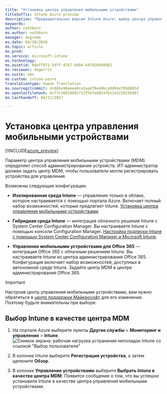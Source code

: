 ```yaml
---
title: "Установка центра управления мобильными устройствами"
titleSuffix: Intune Azure preview
description: "Предварительная версия Intune Azure: выбор центра управления мобильными устройствами в Intune. "
keywords: 
author: nathbarn
ms.author: nathbarn
manager: angrobe
ms.date: 04/20/2016
ms.topic: article
ms.prod: 
ms.service: microsoft-intune
ms.technology: 
ms.assetid: 8deff871-5dff-4767-9484-647428998d82
ms.reviewer: dagerrit
ms.suite: ems
ms.custom: intune-azure
translationtype: Human Translation
ms.sourcegitcommit: dc08ba96eeea0ce2aad78e4d6ca0d94e709d885d
ms.openlocfilehash: 6cf7c56924091713f55fe8824fb11e522825b98f
ms.lasthandoff: 04/21/2017

---
```


# <a name="set-the-mobile-device-management-authority"></a>Установка центра управления мобильными устройствами

[!INCLUDE[azure_preview](../includes/azure_preview.md)]

Параметр центра управления мобильными устройствами (MDM) определяет способ администрирования устройств. ИТ-администратор должен задать центр MDM, чтобы пользователи могли регистрировать устройства для управления.

Возможны следующие конфигурации.

- **Изолированная среда Intune** — управление только в облаке, которое настраивается с помощью портала Azure. Включает полный набор возможностей, которые предлагает Intune. [Установка центра управления мобильными устройствами](#set-mdm-authority-to-Intune).

- **Гибридная среда Intune** — интеграция облачного решения Intune с System Center Configuration Manager. Вы настраиваете Intune с помощью консоли Configuration Manager. [Настройка подписки Intune с помощью System Center Configuration Manager и Microsoft Intune](https://docs.microsoft.com/sccm/mdm/deploy-use/configure-intune-subscription).

- **Управление мобильными устройствами для Office 365** — интеграция Office 365 с облачным решением Intune. Вы настраиваете Intune из центра администрирования Office 365. Конфигурация включает набор возможностей, доступных в автономной среде Intune. Задайте центр MDM в центре администрирования Office 365.

>[!IMPORTANT]
>Настроив центр управления мобильными устройствами, вам нужно обратиться в [центр поддержки Майкрософт](https://docs.microsoft.com/intune/troubleshoot/how-to-get-support-for-microsoft-intune) для его изменения. Поэтому будьте внимательны при выборе.

## <a name="set-mdm-authority-to-intune"></a>Выбор Intune в качестве центра MDM

1. На портале Azure выберите пункты **Другие службы** > **Мониторинг и управление** > **Intune**.
  ![Снимок экрана: рабочая нагрузка устранения неполадок Intune со ссылкой "Выбор пользователя"](media/set-mdm-auth.png)
2. В колонке Intune выберите **Регистрация устройства**, а затем щелкните **Обзор**.

3. В колонке **Управление устройствами** выберите **Выбрать Intune в качестве центра MDM**. Появится сообщение о том, что вы успешно установили Intune в качестве центра управления мобильными устройствами.

